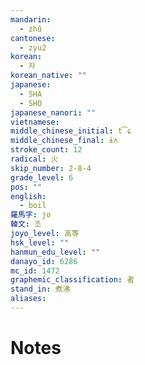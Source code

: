 ```yaml
---
mandarin:
  - zhǔ
cantonese:
  - zyu2
korean:
  - 자
korean_native: ""
japanese:
  - SHA
  - SHO
japanese_nanori: ""
vietnamese:
middle_chinese_initial: t͡ɕ
middle_chinese_final: ɨʌ
stroke_count: 12
radical: 火
skip_number: 2-8-4
grade_level: 6
pos: ""
english:
  - boil
羅馬字: jo
韓文: 조
joyo_level: 高等
hsk_level: ""
hanmun_edu_level: ""
danayo_id: 6286
mc_id: 1472
graphemic_classification: 者
stand_in: 煮沸
aliases:
---
```


# Notes

